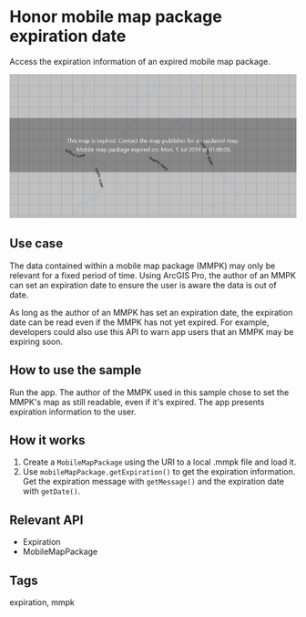 # Honor mobile map package expiration date

Access the expiration information of an expired mobile map package.

![Image of honor mobile map package expiration date](HonorMobileMapPackageExpirationDate.png)

## Use case

The data contained within a mobile map package (MMPK) may only be relevant for a fixed period of time. Using ArcGIS Pro, the author of an MMPK can set an expiration date to ensure the user is aware the data is out of date.

As long as the author of an MMPK has set an expiration date, the expiration date can be read even if the MMPK has not yet expired. For example, developers could also use this API to warn app users that an MMPK may be expiring soon.

## How to use the sample

Run the app. The author of the MMPK used in this sample chose to set the MMPK's map as still readable, even if it's expired. The app presents expiration information to the user.

## How it works

1. Create a `MobileMapPackage` using the URI to a local .mmpk file and load it.
2. Use `mobileMapPackage.getExpiration()` to get the expiration information. Get the expiration message with `getMessage()` and the expiration date with `getDate()`.

## Relevant API

* Expiration
* MobileMapPackage

## Tags

expiration, mmpk
